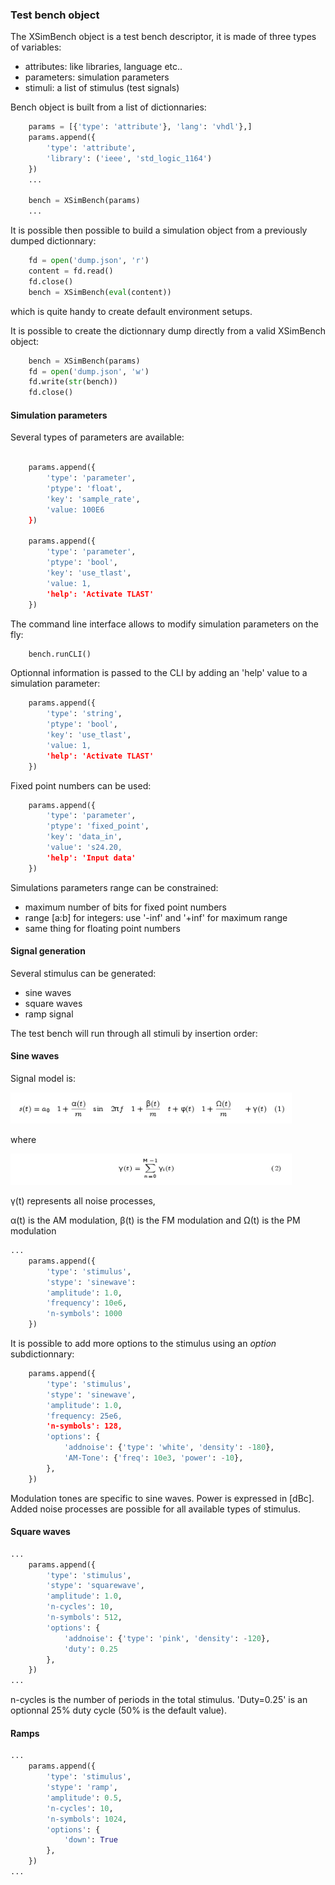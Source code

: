 ### Test bench object

The XSimBench object is a test bench descriptor, it is made of 
three types of variables:

* attributes: like libraries, language etc..
* parameters: simulation parameters
* stimuli: a list of stimulus (test signals)

Bench object is built from a list of dictionnaries:

```python
    params = [{'type': 'attribute'}, 'lang': 'vhdl'},]
    params.append({
        'type': 'attribute',
        'library': ('ieee', 'std_logic_1164')
    })
    ...
    
    bench = XSimBench(params)
    ...
```

It is possible then possible to build a simulation object
from a previously dumped dictionnary:

```python
    fd = open('dump.json', 'r')
    content = fd.read()
    fd.close()
    bench = XSimBench(eval(content))
```

which is quite handy to create default environment setups.

It is possible to create the dictionnary dump directly from a valid XSimBench object:

```python
    bench = XSimBench(params)
    fd = open('dump.json', 'w')
    fd.write(str(bench))
    fd.close()
```

#### Simulation parameters

Several types of parameters are available:

```python

    params.append({
        'type': 'parameter',
        'ptype': 'float',
        'key': 'sample_rate',
        'value: 100E6
    })
    
    params.append({
        'type': 'parameter',
        'ptype': 'bool',
        'key': 'use_tlast',
        'value: 1,
        'help': 'Activate TLAST'
    })
```

The command line interface allows to modify simulation parameters on the fly:

```python
    bench.runCLI()
```

Optionnal information is passed to the CLI by adding an 'help' value to a simulation parameter:

```python
    params.append({
        'type': 'string',
        'ptype': 'bool',
        'key': 'use_tlast',
        'value: 1,
        'help': 'Activate TLAST'
    })
```

Fixed point numbers can be used:

```python
    params.append({
        'type': 'parameter',
        'ptype': 'fixed_point',
        'key': 'data_in',
        'value': 's24.20,
        'help': 'Input data'
    })
```

Simulations parameters range can be constrained:

* maximum number of bits for fixed point numbers
* range [a:b] for integers: use '-inf' and '+inf' for maximum range
* same thing for floating point numbers

#### Signal generation

Several stimulus can be generated:
* sine waves
* square waves
* ramp signal

The test bench will run through all stimuli by insertion order:

#### Sine waves

Signal model is:

<img src=https://github.com/gwbres/toolbox/blob/master/XSim/images/sine1.png width="450" height="50"></img>

where

<img src=https://github.com/gwbres/toolbox/blob/master/XSim/images/sine2.png width="450" height="50"></img>

&gamma;(t) represents all noise processes, 

&alpha;(t) is the AM modulation, &beta;(t) is the FM modulation and &Omega;(t) is the PM modulation


```python
...
    params.append({
        'type': 'stimulus',
        'stype': 'sinewave':
        'amplitude': 1.0,
        'frequency': 10e6,
        'n-symbols': 1000
    })
```

It is possible to add more options to the stimulus using an *option* subdictionnary:

```python
    params.append({
        'type': 'stimulus',
        'stype': 'sinewave',
        'amplitude': 1.0,
        'frequency: 25e6,
        'n-symbols': 128,
        'options': {
            'addnoise': {'type': 'white', 'density': -180},
            'AM-Tone': {'freq': 10e3, 'power': -10},
        },
    })
```

Modulation tones are specific to sine waves. Power is expressed in [dBc]. Added noise processes
are possible for all available types of stimulus.

#### Square waves

```python
...
    params.append({
        'type': 'stimulus',
        'stype': 'squarewave',
        'amplitude': 1.0,
        'n-cycles': 10,
        'n-symbols': 512,
        'options': {
            'addnoise': {'type': 'pink', 'density': -120},
            'duty': 0.25
        },
    })
...
```

n-cycles is the number of periods in the total stimulus. 
'Duty=0.25' is an optionnal 25% duty cycle (50% is the default value).

#### Ramps

```python
...
    params.append({
        'type': 'stimulus',
        'stype': 'ramp',
        'amplitude': 0.5,
        'n-cycles': 10,
        'n-symbols': 1024,
        'options': {
            'down': True
        },
    })
...
```

